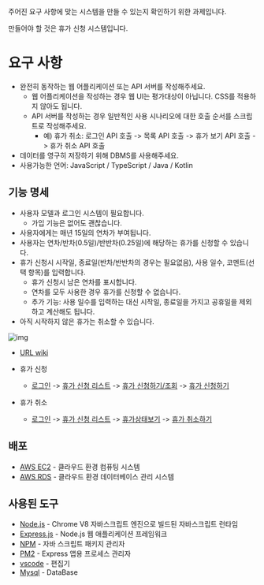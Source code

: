주어진 요구 사항에 맞는 시스템을 만들 수 있는지 확인하기 위한 과제입니다.

만들어야 할 것은 휴가 신청 시스템입니다.

# 요구 사항
* 완전히 동작하는 웹 어플리케이션 또는 API 서버를 작성해주세요.
    * 웹 어플리케이션을 작성하는 경우 웹 UI는 평가대상이 아닙니다. CSS를 적용하지 않아도 됩니다.
    * API 서버를 작성하는 경우 일반적인 사용 시나리오에 대한 호출 순서를 스크립트로 작성해주세요.
        * 예) 휴가 취소: 로그인 API 호출 -> 목록 API 호출 -> 휴가 보기 API 호출 -> 휴가 취소 API 호출
* 데이터를 영구히 저장하기 위해 DBMS를 사용해주세요.
* 사용가능한 언어: JavaScript / TypeScript / Java / Kotlin

## 기능 명세
* 사용자 모델과 로그인 시스템이 필요합니다.
    * 가입 기능은 없어도 괜찮습니다.
* 사용자에게는 매년 15일의 연차가 부여됩니다.
* 사용자는 연차/반차(0.5일)/반반차(0.25일)에 해당하는 휴가를 신청할 수 있습니다.
* 휴가 신청시 시작일, 종료일(반차/반반차의 경우는 필요없음), 사용 일수, 코멘트(선택 항목)를 입력합니다.
    * 휴가 신청시 남은 연차를 표시합니다.
    * 연차를 모두 사용한 경우 휴가를 신청할 수 없습니다.
    * 추가 기능: 사용 일수를 입력하는 대신 시작일, 종료일을 가지고 공휴일을 제외하고 계산해도 됩니다.
* 아직 시작하지 않은 휴가는 취소할 수 있습니다.

![img](https://user-images.githubusercontent.com/30704569/71418624-b6b98d00-26ae-11ea-9115-91be163e15b3.PNG)

* [URL wiki](https://github.com/syndersonLEE/make-request-vacation/wiki)

* 휴가 신청
   * [로그인](https://github.com/syndersonLEE/make-request-vacation/wiki/%EB%A1%9C%EA%B7%B8%EC%9D%B8) -> [휴가 신청 리스트](https://github.com/syndersonLEE/make-request-vacation/wiki/%ED%9C%B4%EA%B0%80%EC%8B%A0%EC%B2%AD%EB%A6%AC%EC%8A%A4%ED%8A%B8) -> [휴가 신청하기/조회](https://github.com/syndersonLEE/make-request-vacation/wiki/%ED%9C%B4%EA%B0%80%EC%8B%A0%EC%B2%AD%ED%95%98%EA%B8%B0-%EC%A1%B0%ED%9A%8C) -> [휴가 신청하기](https://github.com/syndersonLEE/make-request-vacation/wiki/%ED%9C%B4%EA%B0%80%EC%8B%A0%EC%B2%AD%ED%95%98%EA%B8%B0)
   
* 휴가 취소
   * [로그인](https://github.com/syndersonLEE/make-request-vacation/wiki/%EB%A1%9C%EA%B7%B8%EC%9D%B8) -> [휴가 신청 리스트](https://github.com/syndersonLEE/make-request-vacation/wiki/%ED%9C%B4%EA%B0%80%EC%8B%A0%EC%B2%AD%EB%A6%AC%EC%8A%A4%ED%8A%B8) -> [휴가상태보기](https://github.com/syndersonLEE/make-request-vacation/wiki/%ED%9C%B4%EA%B0%80%EC%83%81%ED%83%9C%EB%B3%B4%EA%B8%B0) -> [휴가 취소하기](https://github.com/syndersonLEE/make-request-vacation/wiki/%ED%9C%B4%EA%B0%80%EC%B7%A8%EC%86%8C%ED%95%98%EA%B8%B0)
   
   
   
## 배포

* [AWS EC2](https://aws.amazon.com/ko/ec2/?sc_channel=PS&sc_campaign=acquisition_KR&sc_publisher=google&sc_medium=english_ec2_b&sc_content=ec2_e&sc_detail=awsec2&sc_category=ec2&sc_segment=177228231544&sc_matchtype=e&sc_country=KR&s_kwcid=AL!4422!3!177228231544!e!!g!!awsec2&ef_id=WkRozwAAAnO-lPWy:20180412120123:s) - 클라우드 환경 컴퓨팅 시스템
* [AWS RDS](https://aws.amazon.com/ko/rds/) - 클라우드 환경 데이터베이스 관리 시스템

## 사용된 도구 

* [Node.js](https://nodejs.org/ko/) - Chrome V8 자바스크립트 엔진으로 빌드된 자바스크립트 런타임
* [Express.js](http://expressjs.com/ko/) - Node.js 웹 애플리케이션 프레임워크
* [NPM](https://rometools.github.io/rome/) - 자바 스크립트 패키지 관리자
* [PM2](http://pm2.keymetrics.io/) - Express 앱용 프로세스 관리자
* [vscode](https://code.visualstudio.com/) - 편집기
* [Mysql](https://www.mysql.com/) - DataBase

